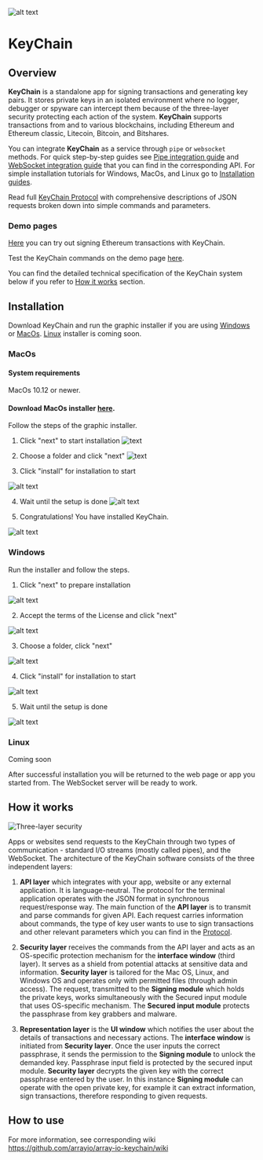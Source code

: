 ![alt text](https://github.com/arrayio/array-io-keychain/blob/master/img/ltl1%20(2).png) 
# KeyChain

## Overview

**KeyChain** is a standalone app for signing transactions and generating key pairs. It stores private keys in an isolated environment where no logger, debugger or spyware can intercept them because of the three-layer security protecting each action of the system.
**KeyChain** supports transactions from and to various blockchains, including Ethereum and Ethereum classic, Litecoin, Bitcoin, and Bitshares. 

You can integrate **KeyChain** as a service through `pipe` or `websocket` methods. For quick step-by-step guides see [Pipe integration guide](https://github.com/arrayio/array-io-keychain/wiki/Pipe-API) and [WebSocket integration guide](https://github.com/arrayio/array-io-keychain/wiki/WebSocket-API) that you can find in the corresponding API. For simple installation tutorials for Windows, MacOs, and Linux go to [Installation guides](https://github.com/arrayio/array-io-keychain/wiki/Installation-guides). 

Read full [KeyChain Protocol](https://github.com/arrayio/array-io-keychain/wiki/KeyChain-Protocol) with comprehensive descriptions of JSON requests broken down into simple commands and parameters. 

### Demo pages

[Here](https://arrayio.github.io/array-io-keychain/eth_signer/) you can try out signing Ethereum transactions with KeyChain.

Test the KeyChain commands on the demo page [here](https://arrayio.github.io/array-io-keychain/demo/).

You can find the detailed technical specification of the KeyChain system below if you refer to [How it works](#how-it-works) section. 

## Installation

Download KeyChain and run the graphic installer if you are using [Windows](#windows) or [MacOs](#macos). [Linux](#linux) installer is coming soon.

### MacOs

#### System requirements

MacOs 10.12 or newer.

#### Download MacOs installer [here](https://github.com/arrayio/array-io-keychain/releases/download/0.6/Keychain.Installer.zip).

Follow the steps of the graphic installer. 

1. Click "next" to start installation
![text](https://github.com/arrayio/array-io-keychain/blob/master/img/keychain%20mac.png)

2. Choose a folder and click "next"
![text](https://github.com/arrayio/array-io-keychain/blob/master/img/keychain%202.png)

3. Click "install" for installation to start

![alt text](https://github.com/arrayio/array-io-keychain/blob/master/img/keychain%20install.png)

4. Wait until the setup is done
![alt text](
https://github.com/arrayio/array-io-keychain/blob/master/img/keychain%20direct.png)

5. Congratulations! You have installed KeyChain.

![alt text](https://github.com/arrayio/array-io-keychain/blob/master/img/keychain%20complete.png)

### Windows

Run the installer and follow the steps. 

1. Click "next" to prepare installation

![alt text](https://github.com/arrayio/array-io-keychain/blob/master/img/win1.png)

2. Accept the terms of the License and click "next"

![alt text](https://github.com/arrayio/array-io-keychain/blob/master/img/win2.png)

3. Choose a folder, click "next"

![alt text](https://github.com/arrayio/array-io-keychain/blob/master/img/win3.png)

4. Click "install" for installation to start

![alt text](https://github.com/arrayio/array-io-keychain/blob/master/img/win4.png)

5. Wait until the setup is done

![alt text](https://github.com/arrayio/array-io-keychain/blob/master/img/win5.png)

### Linux

Coming soon

After successful installation you will be returned to the web page or app you started from. The WebSocket server will be ready to work.

## <a name="How it works"></a>How it works

![Three-layer security](https://github.com/arrayio/array-io-keychain/blob/master/img/Diagram%20Keychain%20fin%201.png)

Apps or websites send requests to the KeyChain through two types of communication - standard I/O streams (mostly called pipes), and the WebSocket. 
The architecture of the KeyChain software consists of the three independent layers:

1. **API layer** which integrates with your app, website or any external application. It is language-neutral. The protocol for the terminal application operates with the JSON format in synchronous request/response way. The main function of the **API layer** is to transmit and parse commands for given API. 
Each request carries information about commands, the type of key user wants to use to sign transactions and other relevant parameters which you can find in the [Protocol](https://github.com/arrayio/array-io-keychain/wiki/KeyChain-API). 

2. **Security layer** receives the commands from the API layer and acts as an OS-specific  protection mechanism for the **interface window** (third layer). It serves as a shield from potential attacks at sensitive data and information. **Security layer** is tailored for the Mac OS, Linux, and Windows OS and operates only with permitted files (through admin access). 
The request, transmitted to the **Signing module** which holds the private keys, works simultaneously with the Secured input module that uses OS-specific mechanism. The **Secured input module** protects the passphrase from key grabbers and malware.

3. **Representation layer** is the **UI window** which notifies the user about the details of transactions and necessary actions. The **interface window** is initiated from **Security layer**. Once the user inputs the correct passphrase, it sends the permission to the **Signing module** to unlock the demanded key. Passphrase input field is protected by the secured input module. **Security layer** decrypts the given key with the correct passphrase entered by the user.  In this instance **Signing module** can operate with the open private key, for example it can extract information, sign transactions, therefore responding to given requests.

## How to use

For more information, see corresponding wiki https://github.com/arrayio/array-io-keychain/wiki
